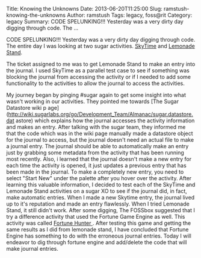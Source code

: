 Title: Knowing the Unknowns
Date: 2013-06-20T11:25:00
Slug: ramstush-knowing-the-unknowns
Author: ramstush
Tags: legacy, foss@rit
Category: legacy
Summary: CODE SPELUNKING!!! Yesterday was a very dirty day digging through code. The ... 

CODE SPELUNKING!!! Yesterday was a very dirty day digging through code. The
entire day I was looking at two sugar activities.
[SkyTime](http://activities.sugarlabs.org/en-US/sugar/addon/4670) and
[Lemonade Stand](http://activities.sugarlabs.org/en-US/sugar/addon/4321).

The ticket assigned to me was to get Lemonade Stand to make an entry into the
journal. I used SkyTime as a parallel test case to see if something was
blocking the journal from accessing the activity or if I needed to add some
functionality to the activities to allow the journal to access the activities.

My journey began by pinging #sugar again to get some insight into what wasn't
working in our activities. They pointed me towards [The Sugar Datastore wiki p
age](http://wiki.sugarlabs.org/go/Development_Team/Almanac/sugar.datastore.dat
astore) which explains how the journal accesses the activity information and
makes an entry. After talking with the sugar team, they informed me that the
code which was in the wiki page manually made a datastore object for the
journal to access, but the journal doesn't need an actual file to make a
journal entry. The journal should be able to automatically make an entry just
by grabbing some metadata from the activity that has been running most
recently. Also, i learned that the journal doesn't make a new entry for each
time the activity is opened, it just updates a previous entry that has been
made in the journal. To make a completely new entry, you need to select "Start
New" under the palette after you hover over the activity. After learning this
valuable information, I decided to test each of the SkyTime and Lemonade Stand
activities on a sugar XO to see if the journal did, in fact, make automatic
entries. When I made a new Skytime entry, the journal lived up to it's
reputation and made an entry flawlessly. When I tried Lemonade Stand, it still
didn't work. After some digging, The FOSSbox suggested that I try a difference
activity that used the Fortune Game Engine as well. This activity was called
[Fortune Hunter ](http://activities.sugarlabs.org/en-US/sugar/addon/4272).
After testing this game and getting the same results as I did from lemonade
stand, I have concluded that Fortune Engine has something to do with the
erroneous journal entries. Today I will endeavor to dig through fortune engine
and add/delete the code that will make journal entries.

